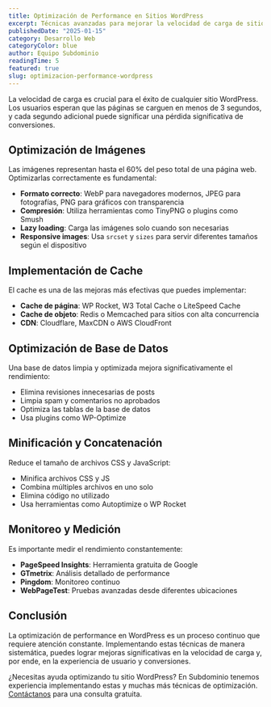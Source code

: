 ```yaml
---
title: Optimización de Performance en Sitios WordPress
excerpt: Técnicas avanzadas para mejorar la velocidad de carga de sitios WordPress. Desde optimización de imágenes hasta implementación de cache.
publishedDate: "2025-01-15"
category: Desarrollo Web
categoryColor: blue
author: Equipo Subdominio
readingTime: 5
featured: true
slug: optimizacion-performance-wordpress
---
```


La velocidad de carga es crucial para el éxito de cualquier sitio WordPress. Los usuarios esperan que las páginas se carguen en menos de 3 segundos, y cada segundo adicional puede significar una pérdida significativa de conversiones.

## Optimización de Imágenes

Las imágenes representan hasta el 60% del peso total de una página web. Optimizarlas correctamente es fundamental:

- **Formato correcto**: WebP para navegadores modernos, JPEG para fotografías, PNG para gráficos con transparencia
- **Compresión**: Utiliza herramientas como TinyPNG o plugins como Smush
- **Lazy loading**: Carga las imágenes solo cuando son necesarias
- **Responsive images**: Usa `srcset` y `sizes` para servir diferentes tamaños según el dispositivo

## Implementación de Cache

El cache es una de las mejoras más efectivas que puedes implementar:

- **Cache de página**: WP Rocket, W3 Total Cache o LiteSpeed Cache
- **Cache de objeto**: Redis o Memcached para sitios con alta concurrencia
- **CDN**: Cloudflare, MaxCDN o AWS CloudFront

## Optimización de Base de Datos

Una base de datos limpia y optimizada mejora significativamente el rendimiento:

- Elimina revisiones innecesarias de posts
- Limpia spam y comentarios no aprobados
- Optimiza las tablas de la base de datos
- Usa plugins como WP-Optimize

## Minificación y Concatenación

Reduce el tamaño de archivos CSS y JavaScript:

- Minifica archivos CSS y JS
- Combina múltiples archivos en uno solo
- Elimina código no utilizado
- Usa herramientas como Autoptimize o WP Rocket

## Monitoreo y Medición

Es importante medir el rendimiento constantemente:

- **PageSpeed Insights**: Herramienta gratuita de Google
- **GTmetrix**: Análisis detallado de performance
- **Pingdom**: Monitoreo continuo
- **WebPageTest**: Pruebas avanzadas desde diferentes ubicaciones

## Conclusión

La optimización de performance en WordPress es un proceso continuo que requiere atención constante. Implementando estas técnicas de manera sistemática, puedes lograr mejoras significativas en la velocidad de carga y, por ende, en la experiencia de usuario y conversiones.

¿Necesitas ayuda optimizando tu sitio WordPress? En Subdominio tenemos experiencia implementando estas y muchas más técnicas de optimización. [Contáctanos](/contacto) para una consulta gratuita.